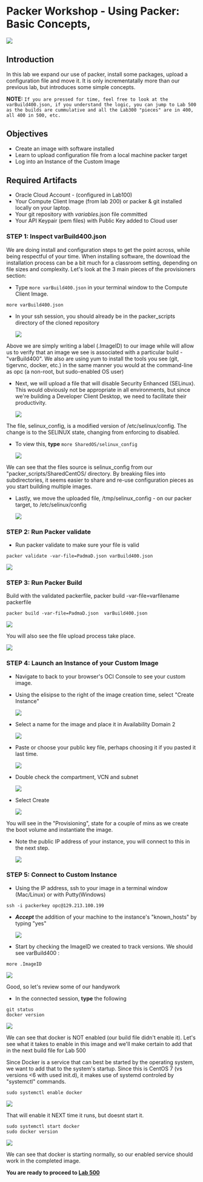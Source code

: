 # Packer Workshop - Using Packer:  Basic Concepts,  

![](images/WorkshopHeader/400.png)

## Introduction

In this lab we expand our use of packer, install some packages, upload a configuration file and move it.  It is only incrementatally more than our previous lab, but introduces some simple concepts.

**NOTE:** `If you are pressed for time, feel free to look at the varBuild400.json, if you understand the logic, you can jump to Lab 500 as the builds are cummulative and all the Lab300 "pieces" are in 400, all 400 in 500, etc.` 


## Objectives

- Create an image with software installed
- Learn to upload configuration file from a local machine packer target
- Log into an Instance of the Custom Image

## Required Artifacts

- Oracle Cloud Account - (configured in Lab100)
- Your Compute Client Image (from lab 200) or packer & git installed locally on your laptop.
- Your git repository with _variables_.json file committed
- Your API Keypair (pem files) with Public Key added to Cloud user

### **STEP 1**: Inspect varBuild400.json

We are doing install and configuration steps to get the point across, while being respectful of your time.  When installing software, the download the installation process can be a bit much for a classroom setting, depending on file sizes and complexity.  Let's look at the 3 main pieces of the provisioners section:

- Type `more varBuild400.json` in your terminal window to the Compute Client Image. 

```
more varBuild400.json 
```

- In your ssh session, you should already be in the packer_scripts directory of the cloned repository

  ![](images/Lab400/6.png)

Above we are simply writing a label (.ImageID) to our image while will allow us to verify that an image we see is associated with a particular build - "varBuild400".  We also are using yum to install the tools you see (git, tigervnc, docker, etc.) in the same manner you would at the command-line as opc (a non-root, but sudo-enabled OS user)

- Next, we will upload a file that will disable Security Enhanced (SELinux). This would obviously not be appropriate in all environments, but since we're building a Developer Client Desktop, we need to facilitate their 
productivity.

  ![](images/Lab400/7.png)

The file, selinux_config, is a modified version of /etc/selinux/config.  The change is to the SELINUX state, changing from enforcing to disabled.

- To view this, **type** `more SharedOS/selinux_config` 

  ![](images/Lab400/7.5.png)

We can see that the files source is selinux_config from our "packer_scripts/SharedCentOS/ directory.  By breaking files into subdirectories, it seems easier to share and re-use configuration pieces as you start building multiple images.

- Lastly, we move the uploaded file, /tmp/selinux_config - on our packer target, to /etc/selinux/config

  ![](images/Lab400/8.png)

### **STEP 2**: Run Packer validate

- Run packer validate to make sure your file is valid
```
packer validate -var-file=PadmaD.json varBuild400.json
```

  ![](images/Lab400/9.png)

### **STEP 3**: Run Packer Build

Build with the validated packerfile, packer build -var-file=varfilename packerfile 

```
packer build -var-file=PadmaD.json  varBuild400.json
```
  ![](images/Lab400/2.png)

You will also see the file upload process take place.

  ![](images/Lab400/10.png)
 
### **STEP 4**: Launch an Instance of your Custom Image

- Navigate to back to your browser's OCI Console to see your custom image.

- Using the elisipse to the right of the image creation time,  select "Create Instance"

  ![](images/Lab400/11.png)

- Select a name for the image and place it in Availability Domain 2 

  ![](images/Lab400/15.png)

- Paste or choose your public key file, perhaps choosing it if you pasted it last time.

  ![](images/Lab400/13.png)

- Double check the compartment, VCN and subnet  

  ![](images/Lab400/14.png)

- Select Create

  ![](images/Lab400/16.png)

You will see in the "Provisioning", state for a couple of mins as we create the boot volume and instantiate the image.  

- Note the public IP address of your instance, you will connect to this in the next step.

  ![](images/Lab400/17.png)

### **STEP 5**: Connect to Custom Instance

- Using the IP address, ssh to your image in a terminal window (Mac/Linux) or with Putty(Windows)

```
ssh -i packerkey opc@129.213.100.199
```

- ***Accept*** the addition of your machine to the instance's "known_hosts" by typing "yes"

  ![](images/Lab400/18.png)

- Start by checking the ImageID we created to track versions.  We should see varBuild400 :

```
more .ImageID
```

![](images/Lab400/20.png)

Good, so let's review some of our handywork

- In the connected session, **type** the following

```
git status
docker version
```
  ![](images/Lab400/21.png)

We can see that docker is NOT enabled (our build file didn't enable it).  Let's see what it takes to enable in this image and we'll make certain to add that in the next build file for Lab 500

Since Docker is a service that can best be started by the operating system, we want to add that to the system's startup.  Since this is CentOS 7 (vs versions <6 with used init.d), it makes use of systemd controled by "systemctl" commands.

```
sudo systemctl enable docker
```

![](images/Lab400/22.png)

That will enable it NEXT time it runs, but doesnt start it.

```
sudo systemctl start docker
sudo docker version
```

![](images/Lab400/24.png)

We can see that docker is starting normally, so our enabled service should work in the completed image.

**You are ready to proceed to [Lab 500](Lab500.md)**
